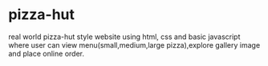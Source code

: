 # pizza-hut
real world pizza-hut style website using html, css and basic javascript where user can view menu(small,medium,large pizza),explore gallery image and place online order.
